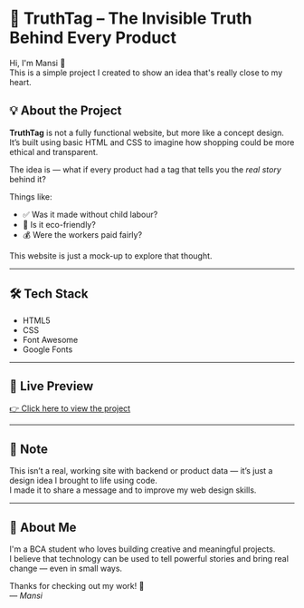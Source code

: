 # 🧵 TruthTag – The Invisible Truth Behind Every Product

Hi, I'm Mansi 👋  
This is a simple project I created to show an idea that's really close to my heart.

## 💡 About the Project

**TruthTag** is not a fully functional website, but more like a concept design.  
It’s built using basic HTML and CSS to imagine how shopping could be more ethical and transparent.

The idea is — what if every product had a tag that tells you the *real story* behind it?

Things like:
- ✅ Was it made without child labour?
- 🌿 Is it eco-friendly?
- 💰 Were the workers paid fairly?

This website is just a mock-up to explore that thought.

---

## 🛠️ Tech Stack
- HTML5  
- CSS
- Font Awesome  
- Google Fonts

---

## 🔗 Live Preview
[👉 Click here to view the project](https://mansi-tech3717.github.io/truth-tag/)

---

## 📌 Note
This isn’t a real, working site with backend or product data — it’s just a design idea I brought to life using code.  
I made it to share a message and to improve my web design skills.

---

## 🌸 About Me
I'm a BCA student who loves building creative and meaningful projects.  
I believe that technology can be used to tell powerful stories and bring real change — even in small ways.

Thanks for checking out my work! 💜  
— *Mansi*
